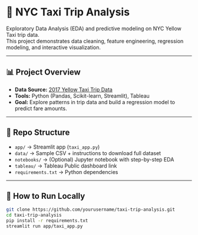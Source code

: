 # 🚖 NYC Taxi Trip Analysis

Exploratory Data Analysis (EDA) and predictive modeling on NYC Yellow Taxi trip data.  
This project demonstrates data cleaning, feature engineering, regression modeling, and interactive visualization.

---

## 📊 Project Overview
- **Data Source:** [2017 Yellow Taxi Trip Data](https://www.nyc.gov/assets/tlc/downloads/pdf/data_dictionary_trip_records_yellow.pdf)  
- **Tools:** Python (Pandas, Scikit-learn, Streamlit), Tableau  
- **Goal:** Explore patterns in trip data and build a regression model to predict fare amounts.

---

## 🔎 Repo Structure
- `app/` → Streamlit app (`taxi_app.py`)  
- `data/` → Sample CSV + instructions to download full dataset  
- `notebooks/` → (Optional) Jupyter notebook with step-by-step EDA  
- `tableau/` → Tableau Public dashboard link  
- `requirements.txt` → Python dependencies  

---

## 🚀 How to Run Locally
```bash
git clone https://github.com/yourusername/taxi-trip-analysis.git
cd taxi-trip-analysis
pip install -r requirements.txt
streamlit run app/taxi_app.py
